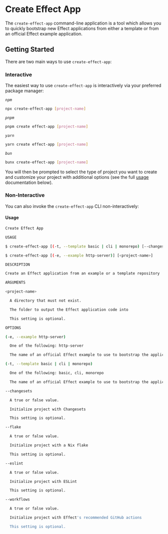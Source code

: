 # Create Effect App

The `create-effect-app` command-line application is a tool which allows you to quickly bootstrap new Effect applications from either a template or from an official Effect example application.

## Getting Started

There are two main ways to use `create-effect-app`:

### Interactive

The easiest way to use `create-effect-app` is interactively via your preferred package manager:

*`npm`*

```sh
npx create-effect-app [project-name]
```

*`pnpm`*

```sh
pnpm create effect-app [project-name]
```

*`yarn`*

```sh
yarn create effect-app [project-name]
```

*`bun`*

```sh
bunx create-effect-app [project-name]
```

You will then be prompted to select the type of project you want to create and customize your project with additional options (see the full [usage](#usage) documentation below).

### Non-Interactive

You can also invoke the `create-effect-app` CLI non-interactively:

#### Usage

```sh
Create Effect App

USAGE

$ create-effect-app [(-t, --template basic | cli | monorepo) [--changesets] [--flake] [--eslint] [--workflows]] [<project-name>]

$ create-effect-app [(-e, --example http-server)] [<project-name>]

DESCRIPTION

Create an Effect application from an example or a template repository

ARGUMENTS

<project-name>

  A directory that must not exist.

  The folder to output the Effect application code into

  This setting is optional.

OPTIONS

(-e, --example http-server)

  One of the following: http-server

  The name of an official Effect example to use to bootstrap the application

(-t, --template basic | cli | monorepo)

  One of the following: basic, cli, monorepo

  The name of an official Effect example to use to bootstrap the application

--changesets

  A true or false value.

  Initialize project with Changesets

  This setting is optional.

--flake

  A true or false value.

  Initialize project with a Nix flake

  This setting is optional.

--eslint

  A true or false value.

  Initialize project with ESLint

  This setting is optional.

--workflows

  A true or false value.

  Initialize project with Effect's recommended GitHub actions

  This setting is optional.
```
